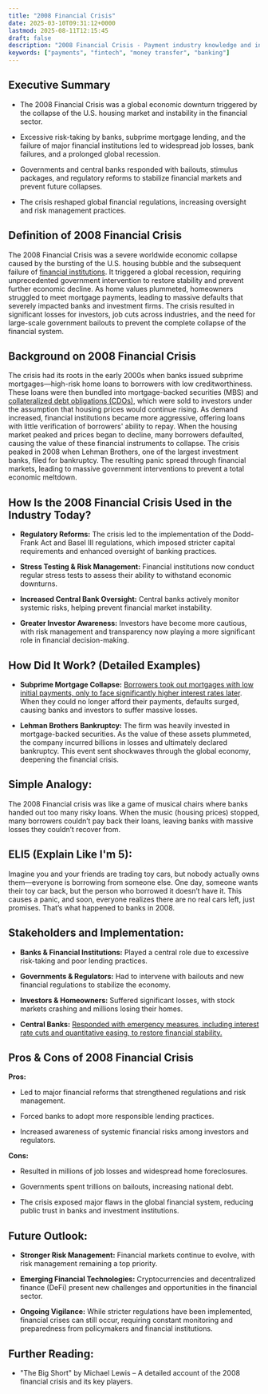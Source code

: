 ```yaml
---
title: "2008 Financial Crisis"
date: 2025-03-10T09:31:12+0000
lastmod: 2025-08-11T12:15:45
draft: false
description: "2008 Financial Crisis - Payment industry knowledge and insights"
keywords: ["payments", "fintech", "money transfer", "banking"]
---
```


## Executive Summary

- The 2008 Financial Crisis was a global economic downturn triggered by the collapse of the U.S. housing market and instability in the financial sector.

- Excessive risk-taking by banks, subprime mortgage lending, and the failure of major financial institutions led to widespread job losses, bank failures, and a prolonged global recession.

- Governments and central banks responded with bailouts, stimulus packages, and regulatory reforms to stabilize financial markets and prevent future collapses.

- The crisis reshaped global financial regulations, increasing oversight and risk management practices.

## Definition of 2008 Financial Crisis

The 2008 Financial Crisis was a severe worldwide economic collapse caused by the bursting of the U.S. housing bubble and the subsequent failure of [financial institutions](https://faisalkhanllc.xyz/resources/payments-wiki/f/financial-institution-fi/). It triggered a global recession, requiring unprecedented government intervention to restore stability and prevent further economic decline. As home values plummeted, homeowners struggled to meet mortgage payments, leading to massive defaults that severely impacted banks and investment firms. The crisis resulted in significant losses for investors, job cuts across industries, and the need for large-scale government bailouts to prevent the complete collapse of the financial system.

## Background on 2008 Financial Crisis

The crisis had its roots in the early 2000s when banks issued subprime mortgages—high-risk home loans to borrowers with low creditworthiness. These loans were then bundled into mortgage-backed securities (MBS) and [collateralized debt obligations (CDOs)](https://faisalkhanllc.xyz/resources/payments-wiki/c/collateralized-debt-position-cdp/), which were sold to investors under the assumption that housing prices would continue rising. As demand increased, financial institutions became more aggressive, offering loans with little verification of borrowers' ability to repay. When the housing market peaked and prices began to decline, many borrowers defaulted, causing the value of these financial instruments to collapse. The crisis peaked in 2008 when Lehman Brothers, one of the largest investment banks, filed for bankruptcy. The resulting panic spread through financial markets, leading to massive government interventions to prevent a total economic meltdown.

## How Is the 2008 Financial Crisis Used in the Industry Today?

- **Regulatory Reforms:** The crisis led to the implementation of the Dodd-Frank Act and Basel III regulations, which imposed stricter capital requirements and enhanced oversight of banking practices.

- **Stress Testing & Risk Management:** Financial institutions now conduct regular stress tests to assess their ability to withstand economic downturns.

- **Increased Central Bank Oversight:** Central banks actively monitor systemic risks, helping prevent financial market instability.

- **Greater Investor Awareness:** Investors have become more cautious, with risk management and transparency now playing a more significant role in financial decision-making.

## How Did It Work? (Detailed Examples)

- **Subprime Mortgage Collapse:** [Borrowers took out mortgages with low initial payments, only to face significantly higher interest rates later](https://faisalkhanllc.xyz/resources/payments-wiki/s/sub-prime-mortgages/). When they could no longer afford their payments, defaults surged, causing banks and investors to suffer massive losses.

- **Lehman Brothers Bankruptcy:** The firm was heavily invested in mortgage-backed securities. As the value of these assets plummeted, the company incurred billions in losses and ultimately declared bankruptcy. This event sent shockwaves through the global economy, deepening the financial crisis.

## Simple Analogy:

The 2008 Financial crisis was like a game of musical chairs where banks handed out too many risky loans. When the music (housing prices) stopped, many borrowers couldn’t pay back their loans, leaving banks with massive losses they couldn’t recover from.

## ELI5 (Explain Like I'm 5):

Imagine you and your friends are trading toy cars, but nobody actually owns them—everyone is borrowing from someone else. One day, someone wants their toy car back, but the person who borrowed it doesn’t have it. This causes a panic, and soon, everyone realizes there are no real cars left, just promises. That’s what happened to banks in 2008.

## Stakeholders and Implementation:

- **Banks & Financial Institutions:** Played a central role due to excessive risk-taking and poor lending practices.

- **Governments & Regulators:** Had to intervene with bailouts and new financial regulations to stabilize the economy.

- **Investors & Homeowners:** Suffered significant losses, with stock markets crashing and millions losing their homes.

- **Central Banks:** [Responded with emergency measures, including interest rate cuts and quantitative easing, to restore financial stability.](https://faisalkhanllc.xyz/resources/payments-wiki/c/central-banks/)

## Pros & Cons of 2008 Financial Crisis

**Pros:**

- Led to major financial reforms that strengthened regulations and risk management.

- Forced banks to adopt more responsible lending practices.

- Increased awareness of systemic financial risks among investors and regulators.

**Cons:**

- Resulted in millions of job losses and widespread home foreclosures.

- Governments spent trillions on bailouts, increasing national debt.

- The crisis exposed major flaws in the global financial system, reducing public trust in banks and investment institutions.

## Future Outlook:

- **Stronger Risk Management:** Financial markets continue to evolve, with risk management remaining a top priority.

- **Emerging Financial Technologies:** Cryptocurrencies and decentralized finance (DeFi) present new challenges and opportunities in the financial sector.

- **Ongoing Vigilance:** While stricter regulations have been implemented, financial crises can still occur, requiring constant monitoring and preparedness from policymakers and financial institutions.

## Further Reading:

- "The Big Short" by Michael Lewis – A detailed account of the 2008 financial crisis and its key players.

###